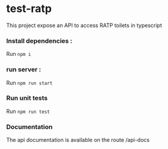 # test-ratp

This project expose an API to access RATP toilets in typescript

### Install dependencies : 

Run `npm i`

### run server : 

Run `npm run start`

### Run unit tests

Run `npm run test`

### Documentation

The api documentation is available on the route /api-docs